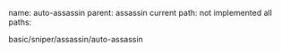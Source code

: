 name: auto-assassin
parent: assassin
current path: not implemented
all paths:

  basic/sniper/assassin/auto-assassin

